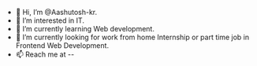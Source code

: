 - 👋 Hi, I’m @Aashutosh-kr.
- 👀 I’m interested in IT.
- 🌱 I’m currently learning Web development.
- 💞️ I’m currently looking for work from home Internship or part time job in Frontend Web Development.
- 📫 Reach me at -- 

<!---
Aashutosh-kr/Aashutosh-kr is a ✨ special ✨ repository because its `README.md` (this file) appears on your GitHub profile.
You can click the Preview link to take a look at your changes.
--->
